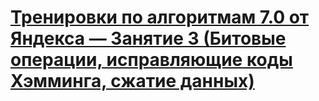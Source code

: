 # [Тренировки по алгоритмам 7.0 от Яндекса — Занятие 3 (Битовые операции, исправляющие коды Хэмминга, сжатие данных)][url]

[url]: https://contest.yandex.ru/contest/74967/enter/